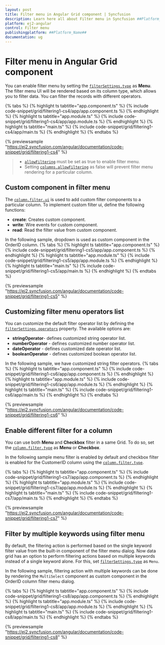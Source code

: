 ```yaml
---
layout: post
title: Filter menu in Angular Grid component | Syncfusion
description: Learn here all about Filter menu in Syncfusion ##Platform_Name## Grid component of Syncfusion Essential JS 2 and more.
platform: ej2-angular
control: Filter menu 
publishingplatform: ##Platform_Name##
documentation: ug
---
```


# Filter menu in Angular Grid component

You can enable filter menu by setting the [`filterSettings.type`](https://ej2.syncfusion.com/angular/documentation/api/grid/filterSettings) as **Menu**.
The filter menu UI will be rendered based on its column type, which allows you to filter data.
You can filter the records with different operators.

{% tabs %}
{% highlight ts tabtitle="app.component.ts" %}
{% include code-snippet/grid/filtering1-cs4/app/app.component.ts %}
{% endhighlight %}
{% highlight ts tabtitle="app.module.ts" %}
{% include code-snippet/grid/filtering1-cs4/app/app.module.ts %}
{% endhighlight %}
{% highlight ts tabtitle="main.ts" %}
{% include code-snippet/grid/filtering1-cs4/app/main.ts %}
{% endhighlight %}
{% endtabs %}
  
{% previewsample "https://ej2.syncfusion.com/angular/documentation/code-snippet/grid/filtering1-cs4" %}

> * [`allowFiltering`](https://ej2.syncfusion.com/angular/documentation/api/grid/#allowfiltering) must be set as true to enable filter menu.
> * Setting [`columns.allowFiltering`](https://ej2.syncfusion.com/angular/documentation/api/grid/column/#allowfiltering) as false will prevent
 filter menu rendering for a particular column.

## Custom component in filter menu

The [`column.filter.ui`](https://ej2.syncfusion.com/angular/documentation/api/grid/column/#filter) is used to add custom filter components to a particular column.
To implement custom filter ui, define the following functions:

* **create**:  Creates custom component.
* **write**: Wire events for custom component.
* **read**: Read the filter value from custom component.

In the following sample, dropdown is used  as custom component in the OrderID column.
{% tabs %}
{% highlight ts tabtitle="app.component.ts" %}
{% include code-snippet/grid/filtering1-cs5/app/app.component.ts %}
{% endhighlight %}
{% highlight ts tabtitle="app.module.ts" %}
{% include code-snippet/grid/filtering1-cs5/app/app.module.ts %}
{% endhighlight %}
{% highlight ts tabtitle="main.ts" %}
{% include code-snippet/grid/filtering1-cs5/app/main.ts %}
{% endhighlight %}
{% endtabs %}
  
{% previewsample "https://ej2.syncfusion.com/angular/documentation/code-snippet/grid/filtering1-cs5" %}

## Customizing filter menu operators list

You can customize the default filter operator list by defining the
[`filterSettings.operators`](https://ej2.syncfusion.com/angular/documentation/api/grid/filterSettings/#operators) property. The available options are:

* **stringOperator**- defines customized string operator list.
* **numberOperator** - defines customized number operator list.
* **dateOperator** - defines customized date operator list.
* **booleanOperator** - defines customized boolean operator list.

In the following sample, we have customized string filter operators.
{% tabs %}
{% highlight ts tabtitle="app.component.ts" %}
{% include code-snippet/grid/filtering1-cs6/app/app.component.ts %}
{% endhighlight %}
{% highlight ts tabtitle="app.module.ts" %}
{% include code-snippet/grid/filtering1-cs6/app/app.module.ts %}
{% endhighlight %}
{% highlight ts tabtitle="main.ts" %}
{% include code-snippet/grid/filtering1-cs6/app/main.ts %}
{% endhighlight %}
{% endtabs %}
  
{% previewsample "https://ej2.syncfusion.com/angular/documentation/code-snippet/grid/filtering1-cs6" %}

## Enable different filter for a column

You can use both **Menu** and **Checkbox** filter in a same Grid. To do so, set the
[`column.filter.type`](https://ej2.syncfusion.com/angular/documentation/api/grid/column/#filter) as **Menu** or **Checkbox**.

In the following sample menu filter is enabled by default and checkbox filter is enabled for the CustomerID column using the
[`column.filter.type`](https://ej2.syncfusion.com/angular/documentation/api/grid/column/#filter).

{% tabs %}
{% highlight ts tabtitle="app.component.ts" %}
{% include code-snippet/grid/filtering1-cs7/app/app.component.ts %}
{% endhighlight %}
{% highlight ts tabtitle="app.module.ts" %}
{% include code-snippet/grid/filtering1-cs7/app/app.module.ts %}
{% endhighlight %}
{% highlight ts tabtitle="main.ts" %}
{% include code-snippet/grid/filtering1-cs7/app/main.ts %}
{% endhighlight %}
{% endtabs %}
  
{% previewsample "https://ej2.syncfusion.com/angular/documentation/code-snippet/grid/filtering1-cs7" %}

## Filter by multiple keywords using filter menu

By default, the filtering action is performed based on the single keyword filter value from the built-in component of the filter menu dialog. Now data grid has an option to perform filtering actions based on multiple keywords instead of a single keyword alone. For this, set [`filterSettings.type`](https://ej2.syncfusion.com/angular/documentation/api/grid/filterSettings#type) as `Menu`.

In the following sample, filtering action with multiple keywords can be done by rendering the `MultiSelect` component as custom component in the OrderID column filter menu dialog.

{% tabs %}
{% highlight ts tabtitle="app.component.ts" %}
{% include code-snippet/grid/filtering1-cs8/app/app.component.ts %}
{% endhighlight %}
{% highlight ts tabtitle="app.module.ts" %}
{% include code-snippet/grid/filtering1-cs8/app/app.module.ts %}
{% endhighlight %}
{% highlight ts tabtitle="main.ts" %}
{% include code-snippet/grid/filtering1-cs8/app/main.ts %}
{% endhighlight %}
{% endtabs %}
  
{% previewsample "https://ej2.syncfusion.com/angular/documentation/code-snippet/grid/filtering1-cs8" %}